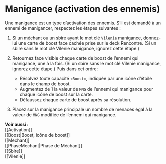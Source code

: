 # Manigance (activation des ennemis)
Une manigance est un type d’activation des ennemis. S’il est demandé à un ennemi de manigancer, respectez les étapes suivantes : 

1. Si un méchant ou un sbire ayant le mot clé `Vilenie` manigance, donnez-lui une carte de boost face cachée prise sur le deck Rencontre. (Si un sbire sans le mot clé Vilenie manigance, ignorez cette étape.)
2. Retournez face visible chaque carte de boost de l’ennemi qui manigance, une à la fois. (Si un sbire sans le mot clé Vilenie manigance, ignorez cette étape.) Puis dans cet ordre:

	- Résolvez toute capacité `«Boost»`, indiquée par une icône d’étoile dans le champ de boost. 
	- Augmentez de 1 la valeur de `MNG` de l’ennemi qui manigance pour chaque icône de boost sur la carte. 
	- Défaussez chaque carte de boost après sa résolution. 
  
3. Placez sur la manigance principale un nombre de menaces égal à la valeur de `MNG` modifiée de l’ennemi qui manigance.

**Voir aussi :**  
[[Activation]]  
[[Boost|Boost, icône de boost]]  
[[Mechant]]  
[[PhaseMechant|Phase de Méchant]]  
[[Sbire]]  
[[Vilenie]]